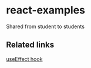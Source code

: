 # react-examples
Shared from student to students

## Related links
[useEffect hook](https://daveceddia.com/useeffect-hook-examples/)
